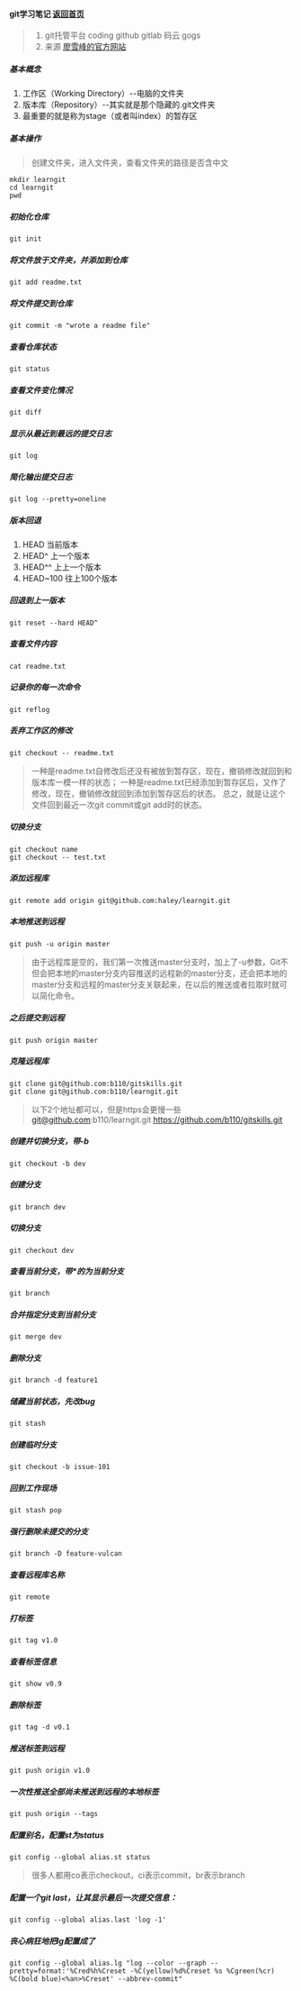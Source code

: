 #### git学习笔记 [返回首页](/)
>1. git托管平台
coding  github gitlab 码云 gogs
>2. 来源 [廖雪峰的官方网站](https://www.liaoxuefeng.com/wiki/0013739516305929606dd18361248578c67b8067c8c017b000)

##### 基本概念
1. 工作区（Working Directory）--电脑的文件夹
1. 版本库（Repository）--其实就是那个隐藏的.git文件夹
1. 最重要的就是称为stage（或者叫index）的暂存区

##### 基本操作
>创建文件夹，进入文件夹，查看文件夹的路径是否含中文
```
mkdir learngit
cd learngit
pwd
```

##### 初始化仓库
```
git init
```
##### 将文件放于文件夹，并添加到仓库
```
git add readme.txt
```

##### 将文件提交到仓库
```
git commit -m "wrote a readme file"
```

##### 查看仓库状态
```
git status
```
##### 查看文件变化情况
```
git diff
```
##### 显示从最近到最远的提交日志
```
git log
```
##### 简化输出提交日志
```
git log --pretty=oneline
```

##### 版本回退
1. HEAD 当前版本
1. HEAD^ 上一个版本
1. HEAD^^ 上上一个版本
1. HEAD~100 往上100个版本

##### 回退到上一版本
```
git reset --hard HEAD^
```
##### 查看文件内容
```
cat readme.txt
```
##### 记录你的每一次命令
```
git reflog
```
##### 丢弃工作区的修改
```
git checkout -- readme.txt
```
>一种是readme.txt自修改后还没有被放到暂存区，现在，撤销修改就回到和版本库一模一样的状态；
一种是readme.txt已经添加到暂存区后，又作了修改，现在，撤销修改就回到添加到暂存区后的状态。
总之，就是让这个文件回到最近一次git commit或git add时的状态。

##### 切换分支
```
git checkout name
git checkout -- test.txt
```
##### 添加远程库
```
git remote add origin git@github.com:haley/learngit.git
```
##### 本地推送到远程
```
git push -u origin master
```
>由于远程库是空的，我们第一次推送master分支时，加上了-u参数，Git不但会把本地的master分支内容推送的远程新的master分支，还会把本地的master分支和远程的master分支关联起来，在以后的推送或者拉取时就可以简化命令。

##### 之后提交到远程
```
git push origin master
```
##### 克隆远程库
```
git clone git@github.com:b110/gitskills.git
git clone git@github.com:b110/learngit.git
```
>以下2个地址都可以，但是https会更慢一些
git@github.com:b110/learngit.git
https://github.com/b110/gitskills.git

##### 创建并切换分支，带-b
```
git checkout -b dev
```
##### 创建分支
```
git branch dev
```
##### 切换分支
```
git checkout dev
```
##### 查看当前分支，带*的为当前分支
```
git branch
```

##### 合并指定分支到当前分支
```
git merge dev
```

##### 删除分支
```
git branch -d feature1
```

##### 储藏当前状态，先改bug
```
git stash
```

##### 创建临时分支
```
git checkout -b issue-101
```

##### 回到工作现场
```
git stash pop
```

##### 强行删除未提交的分支
```
git branch -D feature-vulcan
```

##### 查看远程库名称
```
git remote
```

##### 打标签
```
git tag v1.0
```

##### 查看标签信息
```
git show v0.9
```

##### 删除标签
```
git tag -d v0.1
```

##### 推送标签到远程
```
git push origin v1.0
```

##### 一次性推送全部尚未推送到远程的本地标签
```
git push origin --tags
```

##### 配置别名，配置st为status
```
git config --global alias.st status
```
>很多人都用co表示checkout，ci表示commit，br表示branch

##### 配置一个git last，让其显示最后一次提交信息：
```
git config --global alias.last 'log -1'
```
##### 丧心病狂地把lg配置成了
```
git config --global alias.lg "log --color --graph --pretty=format:'%Cred%h%Creset -%C(yellow)%d%Creset %s %Cgreen(%cr) %C(bold blue)<%an>%Creset' --abbrev-commit"
```
